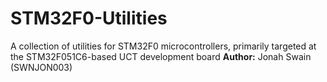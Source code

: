 # STM32F0-Utilities
A collection of utilities for STM32F0 microcontrollers, primarily targeted at the STM32F051C6-based UCT development board
**Author:** Jonah Swain (SWNJON003)
